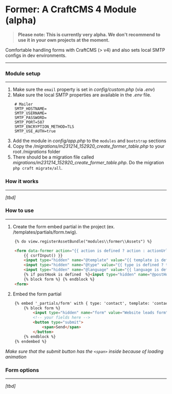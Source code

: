 # Former: A CraftCMS 4 Module (alpha)

> **Please note: This is currently very alpha. We don't recommend to use it in your own projects at the moment.**

Comfortable handling forms with CraftCMS (> v4) and also sets local SMTP configs in dev environments.

---


### Module setup

---

1. Make sure the `email` property is set in *config/custom.php* (via *.env*)
2. Make sure the local SMTP properties are available in the *.env* file.
```apacheconf
    # Mailer
    SMTP_HOSTNAME=
    SMTP_USERNAME=
    SMTP_PASSWORD=
    SMTP_PORT=587
    SMTP_ENCRYPTION_METHOD=TLS
    SMTP_USE_AUTH=true
```
3. Add the module in *config/app.php* to the `modules` and `bootstrap` sections
4. Copy the */migrations/m231214_152920_create_former_table.php* to your root */migrations* folder
4. There should be a migration file called *migrations/m231214_152920_create_former_table.php*. Do the migration `php craft migrate/all`.

### How it works

---
*[tbd]*



### How to use

----

1. Create the form embed partial in the project (ex. /templates/partials/form.twig).
```html
    {% do view.registerAssetBundle("modules\\former\\Assets") %}

    <form data-former action="{{ action is defined ? action : actionUrl('/former/send') }}" method="{{ method is defined ? method : 'POST' }}">
        {{ csrfInput() }}
        <input type="hidden" name="@template" value="{{ template is defined ? template : 'generic' }}">
        <input type="hidden" name="@type" value="{{ type is defined ? type : 'contact' }}">
        <input type="hidden" name="@language" value="{{ language is defined ? language : 'de' }}">
        {% if postHook is defined  %}<input type="hidden" name="@postHook" value="{{ postHook }}">{% endif %}
        {% block form %} {% endblock %}
    <form>
```

2. Embed the form partial
```html
    {% embed '_partials/form' with { type: 'contact', template: 'contact' } %}
        {% block form %}
            <input type="hidden" name="form" value="Website leads form">
            <!-- your fields here -->
            <button type="submit">
                <span>Send</span>
            </button>
        {% endblock %}
    {% endembed %}
```
*Make sure that the submit button has the `<span>` inside because of loading animation*


### Form options

---

*[tbd]*
